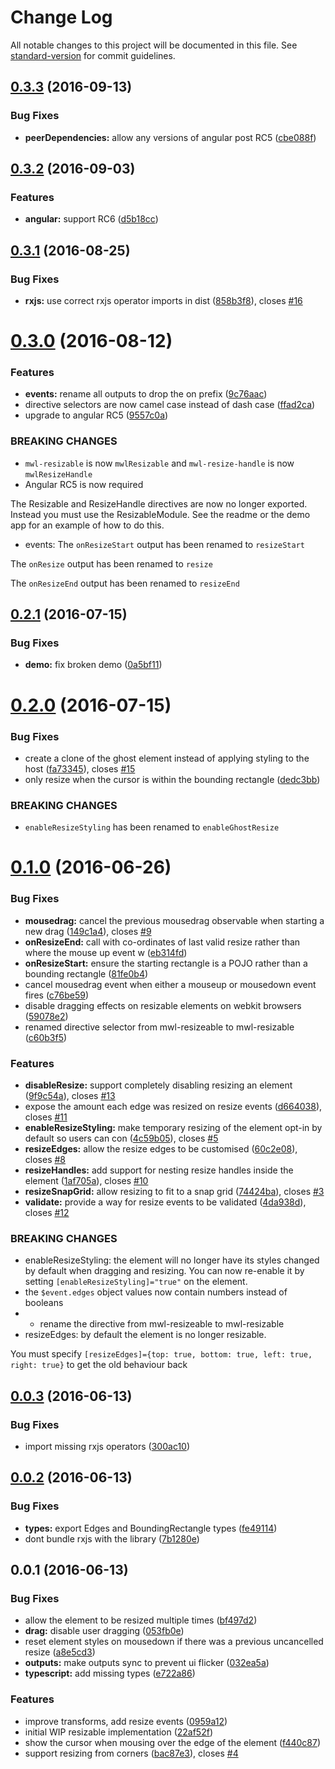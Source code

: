 # Change Log

All notable changes to this project will be documented in this file. See [standard-version](https://github.com/conventional-changelog/standard-version) for commit guidelines.

<a name="0.3.3"></a>
## [0.3.3](https://github.com/mattlewis92/angular2-resizable/compare/v0.3.2...v0.3.3) (2016-09-13)


### Bug Fixes

* **peerDependencies:** allow any versions of angular post RC5 ([cbe088f](https://github.com/mattlewis92/angular2-resizable/commit/cbe088f))



<a name="0.3.2"></a>
## [0.3.2](https://github.com/mattlewis92/angular2-resizable/compare/v0.3.1...v0.3.2) (2016-09-03)


### Features

* **angular:** support RC6 ([d5b18cc](https://github.com/mattlewis92/angular2-resizable/commit/d5b18cc))



<a name="0.3.1"></a>
## [0.3.1](https://github.com/mattlewis92/angular2-resizable/compare/v0.3.0...v0.3.1) (2016-08-25)


### Bug Fixes

* **rxjs:** use correct rxjs operator imports in dist ([858b3f8](https://github.com/mattlewis92/angular2-resizable/commit/858b3f8)), closes [#16](https://github.com/mattlewis92/angular2-resizable/issues/16)



<a name="0.3.0"></a>
# [0.3.0](https://github.com/mattlewis92/angular2-resizable/compare/v0.2.1...v0.3.0) (2016-08-12)


### Features

* **events:** rename all outputs to drop the on prefix ([9c76aac](https://github.com/mattlewis92/angular2-resizable/commit/9c76aac))
* directive selectors are now camel case instead of dash case ([ffad2ca](https://github.com/mattlewis92/angular2-resizable/commit/ffad2ca))
* upgrade to angular RC5 ([9557c0a](https://github.com/mattlewis92/angular2-resizable/commit/9557c0a))


### BREAKING CHANGES

* `mwl-resizable` is now `mwlResizable` and `mwl-resize-handle` is now `mwlResizeHandle`
* Angular RC5 is now required

The Resizable and ResizeHandle directives are now no longer exported. Instead you must use the ResizableModule. See the readme or the demo app for an example of how to do this.
* events: The `onResizeStart` output has been renamed to `resizeStart`

The `onResize` output has been renamed to `resize`

The `onResizeEnd` output has been renamed to `resizeEnd`



<a name="0.2.1"></a>
## [0.2.1](https://github.com/mattlewis92/angular2-resizable/compare/v0.2.0...v0.2.1) (2016-07-15)


### Bug Fixes

* **demo:** fix broken demo ([0a5bf11](https://github.com/mattlewis92/angular2-resizable/commit/0a5bf11))



<a name="0.2.0"></a>
# [0.2.0](https://github.com/mattlewis92/angular2-resizable/compare/v0.1.0...v0.2.0) (2016-07-15)


### Bug Fixes

* create a clone of the ghost element instead of applying styling to the host ([fa73345](https://github.com/mattlewis92/angular2-resizable/commit/fa73345)), closes [#15](https://github.com/mattlewis92/angular2-resizable/issues/15)
* only resize when the cursor is within the bounding rectangle ([dedc3bb](https://github.com/mattlewis92/angular2-resizable/commit/dedc3bb))


### BREAKING CHANGES

* `enableResizeStyling` has been renamed to `enableGhostResize`



<a name="0.1.0"></a>
# [0.1.0](https://github.com/mattlewis92/angular2-resizable/compare/v0.0.3...v0.1.0) (2016-06-26)


### Bug Fixes

* **mousedrag:** cancel the previous mousedrag observable when starting a new drag ([149c1a4](https://github.com/mattlewis92/angular2-resizable/commit/149c1a4)), closes [#9](https://github.com/mattlewis92/angular2-resizable/issues/9)
* **onResizeEnd:** call with co-ordinates of last valid resize rather than where the mouse up event w ([eb314fd](https://github.com/mattlewis92/angular2-resizable/commit/eb314fd))
* **onResizeStart:** ensure the starting rectangle is a POJO rather than a bounding rectangle ([81fe0b4](https://github.com/mattlewis92/angular2-resizable/commit/81fe0b4))
* cancel mousedrag event when either a mouseup or mousedown event fires ([c76be59](https://github.com/mattlewis92/angular2-resizable/commit/c76be59))
* disable dragging effects on resizable elements on webkit browsers ([59078e2](https://github.com/mattlewis92/angular2-resizable/commit/59078e2))
* renamed directive selector from mwl-resizeable to mwl-resizable ([c60b3f5](https://github.com/mattlewis92/angular2-resizable/commit/c60b3f5))


### Features

* **disableResize:** support completely disabling resizing an element ([9f9c54a](https://github.com/mattlewis92/angular2-resizable/commit/9f9c54a)), closes [#13](https://github.com/mattlewis92/angular2-resizable/issues/13)
* expose the amount each edge was resized on resize events ([d664038](https://github.com/mattlewis92/angular2-resizable/commit/d664038)), closes [#11](https://github.com/mattlewis92/angular2-resizable/issues/11)
* **enableResizeStyling:** make temporary resizing of the element opt-in by default so users can con ([4c59b05](https://github.com/mattlewis92/angular2-resizable/commit/4c59b05)), closes [#5](https://github.com/mattlewis92/angular2-resizable/issues/5)
* **resizeEdges:** allow the resize edges to be customised ([60c2e08](https://github.com/mattlewis92/angular2-resizable/commit/60c2e08)), closes [#8](https://github.com/mattlewis92/angular2-resizable/issues/8)
* **resizeHandles:** add support for nesting resize handles inside the element ([1af705a](https://github.com/mattlewis92/angular2-resizable/commit/1af705a)), closes [#10](https://github.com/mattlewis92/angular2-resizable/issues/10)
* **resizeSnapGrid:** allow resizing to fit to a snap grid ([74424ba](https://github.com/mattlewis92/angular2-resizable/commit/74424ba)), closes [#3](https://github.com/mattlewis92/angular2-resizable/issues/3)
* **validate:** provide a way for resize events to be validated ([4da938d](https://github.com/mattlewis92/angular2-resizable/commit/4da938d)), closes [#12](https://github.com/mattlewis92/angular2-resizable/issues/12)


### BREAKING CHANGES

* enableResizeStyling: the element will no longer have its styles changed by default when dragging and
resizing. You can now re-enable it by setting `[enableResizeStyling]="true"` on the element.
* the `$event.edges` object values now contain numbers instead of booleans
* - rename the directive from mwl-resizeable to mwl-resizable
* resizeEdges: by default the element is no longer resizable.

You must specify `[resizeEdges]={top: true, bottom: true, left: true, right: true}` to get the old behaviour back



<a name="0.0.3"></a>
## [0.0.3](https://github.com/mattlewis92/angular2-resizable/compare/v0.0.2...v0.0.3) (2016-06-13)


### Bug Fixes

* import missing rxjs operators ([300ac10](https://github.com/mattlewis92/angular2-resizable/commit/300ac10))



<a name="0.0.2"></a>
## [0.0.2](https://github.com/mattlewis92/angular2-resizable/compare/v0.0.1...v0.0.2) (2016-06-13)


### Bug Fixes

* **types:** export Edges and BoundingRectangle types ([fe49114](https://github.com/mattlewis92/angular2-resizable/commit/fe49114))
* dont bundle rxjs with the library ([7b1280e](https://github.com/mattlewis92/angular2-resizable/commit/7b1280e))



<a name="0.0.1"></a>
## 0.0.1 (2016-06-13)


### Bug Fixes

* allow the element to be resized multiple times ([bf497d2](https://github.com/mattlewis92/angular2-resizable/commit/bf497d2))
* **drag:** disable user dragging ([053fb0e](https://github.com/mattlewis92/angular2-resizable/commit/053fb0e))
* reset element styles on mousedown if there was a previous uncancelled resize ([a8e5cd3](https://github.com/mattlewis92/angular2-resizable/commit/a8e5cd3))
* **outputs:** make outputs sync to prevent ui flicker ([032ea5a](https://github.com/mattlewis92/angular2-resizable/commit/032ea5a))
* **typescript:** add missing types ([e722a86](https://github.com/mattlewis92/angular2-resizable/commit/e722a86))


### Features

* improve transforms, add resize events ([0959a12](https://github.com/mattlewis92/angular2-resizable/commit/0959a12))
* initial WIP resizable implementation ([22af52f](https://github.com/mattlewis92/angular2-resizable/commit/22af52f))
* show the cursor when mousing over the edge of the element ([f440c87](https://github.com/mattlewis92/angular2-resizable/commit/f440c87))
* support resizing from corners ([bac87e3](https://github.com/mattlewis92/angular2-resizable/commit/bac87e3)), closes [#4](https://github.com/mattlewis92/angular2-resizable/issues/4)
